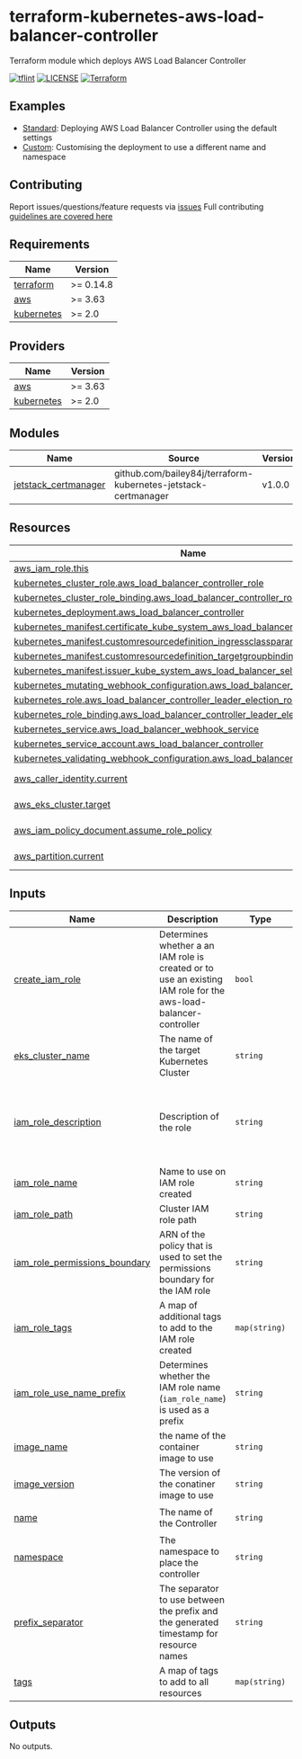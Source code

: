 # terraform-kubernetes-aws-load-balancer-controller

Terraform module which deploys AWS Load Balancer Controller

[![tflint](https://github.com/bailey84j/terraform-kubernetes-aws-load-balancer-controller/actions/workflows/tflint.yml/badge.svg)](https://github.com/bailey84j/terraform-kubernetes-aws-load-balancer-controller/actions/workflows/tflint.yml)
[![LICENSE](https://img.shields.io/github/license/bailey84j/terraform-kubernetes-aws-load-balancer-controller)](https://github.com/bailey84j/terraform-kubernetes-aws-load-balancer-controller/blob/master/LICENSE)
[![Terraform](https://img.shields.io/badge/tf->%3D0.14.8-blue.svg)](https://www.terraform.io/downloads)


## Examples

- [Standard](https://github.com/bailey84j/terraform-kubernetes-aws-load-balancer-controller/tree/master/examples/standard): Deploying AWS Load Balancer Controller using the default settings
- [Custom](https://github.com/bailey84j/terraform-kubernetes-aws-load-balancer-controller/tree/master/examples/custom): Customising the deployment to use a different name and namespace 

## Contributing

Report issues/questions/feature requests via [issues](https://github.com/bailey84j/terraform-kubernetes-aws-load-balancer-controller/issues/new)
Full contributing [guidelines are covered here](https://github.com/bailey84j/terraform-kubernetes-aws-load-balancer-controller/blob/master/.github/CONTRIBUTING.md)

<!-- BEGIN_TF_DOCS -->
## Requirements

| Name | Version |
|------|---------|
| <a name="requirement_terraform"></a> [terraform](#requirement\_terraform) | >= 0.14.8 |
| <a name="requirement_aws"></a> [aws](#requirement\_aws) | >= 3.63 |
| <a name="requirement_kubernetes"></a> [kubernetes](#requirement\_kubernetes) | >= 2.0 |

## Providers

| Name | Version |
|------|---------|
| <a name="provider_aws"></a> [aws](#provider\_aws) | >= 3.63 |
| <a name="provider_kubernetes"></a> [kubernetes](#provider\_kubernetes) | >= 2.0 |

## Modules

| Name | Source | Version |
|------|--------|---------|
| <a name="module_jetstack_certmanager"></a> [jetstack\_certmanager](#module\_jetstack\_certmanager) | github.com/bailey84j/terraform-kubernetes-jetstack-certmanager | v1.0.0 |

## Resources

| Name | Type |
|------|------|
| [aws_iam_role.this](https://registry.terraform.io/providers/hashicorp/aws/latest/docs/resources/iam_role) | resource |
| [kubernetes_cluster_role.aws_load_balancer_controller_role](https://registry.terraform.io/providers/hashicorp/kubernetes/latest/docs/resources/cluster_role) | resource |
| [kubernetes_cluster_role_binding.aws_load_balancer_controller_rolebinding](https://registry.terraform.io/providers/hashicorp/kubernetes/latest/docs/resources/cluster_role_binding) | resource |
| [kubernetes_deployment.aws_load_balancer_controller](https://registry.terraform.io/providers/hashicorp/kubernetes/latest/docs/resources/deployment) | resource |
| [kubernetes_manifest.certificate_kube_system_aws_load_balancer_serving_cert](https://registry.terraform.io/providers/hashicorp/kubernetes/latest/docs/resources/manifest) | resource |
| [kubernetes_manifest.customresourcedefinition_ingressclassparams_elbv2_k8s_aws](https://registry.terraform.io/providers/hashicorp/kubernetes/latest/docs/resources/manifest) | resource |
| [kubernetes_manifest.customresourcedefinition_targetgroupbindings_elbv2_k8s_aws](https://registry.terraform.io/providers/hashicorp/kubernetes/latest/docs/resources/manifest) | resource |
| [kubernetes_manifest.issuer_kube_system_aws_load_balancer_selfsigned_issuer](https://registry.terraform.io/providers/hashicorp/kubernetes/latest/docs/resources/manifest) | resource |
| [kubernetes_mutating_webhook_configuration.aws_load_balancer_webhook](https://registry.terraform.io/providers/hashicorp/kubernetes/latest/docs/resources/mutating_webhook_configuration) | resource |
| [kubernetes_role.aws_load_balancer_controller_leader_election_role](https://registry.terraform.io/providers/hashicorp/kubernetes/latest/docs/resources/role) | resource |
| [kubernetes_role_binding.aws_load_balancer_controller_leader_election_rolebinding](https://registry.terraform.io/providers/hashicorp/kubernetes/latest/docs/resources/role_binding) | resource |
| [kubernetes_service.aws_load_balancer_webhook_service](https://registry.terraform.io/providers/hashicorp/kubernetes/latest/docs/resources/service) | resource |
| [kubernetes_service_account.aws_load_balancer_controller](https://registry.terraform.io/providers/hashicorp/kubernetes/latest/docs/resources/service_account) | resource |
| [kubernetes_validating_webhook_configuration.aws_load_balancer_webhook](https://registry.terraform.io/providers/hashicorp/kubernetes/latest/docs/resources/validating_webhook_configuration) | resource |
| [aws_caller_identity.current](https://registry.terraform.io/providers/hashicorp/aws/latest/docs/data-sources/caller_identity) | data source |
| [aws_eks_cluster.target](https://registry.terraform.io/providers/hashicorp/aws/latest/docs/data-sources/eks_cluster) | data source |
| [aws_iam_policy_document.assume_role_policy](https://registry.terraform.io/providers/hashicorp/aws/latest/docs/data-sources/iam_policy_document) | data source |
| [aws_partition.current](https://registry.terraform.io/providers/hashicorp/aws/latest/docs/data-sources/partition) | data source |

## Inputs

| Name | Description | Type | Default | Required |
|------|-------------|------|---------|:--------:|
| <a name="input_create_iam_role"></a> [create\_iam\_role](#input\_create\_iam\_role) | Determines whether a an IAM role is created or to use an existing IAM role for the aws-load-balancer-controller | `bool` | `true` | no |
| <a name="input_eks_cluster_name"></a> [eks\_cluster\_name](#input\_eks\_cluster\_name) | The name of the target Kubernetes Cluster | `string` | n/a | yes |
| <a name="input_iam_role_description"></a> [iam\_role\_description](#input\_iam\_role\_description) | Description of the role | `string` | `"Permissions required by the Kubernetes aws-load-balancer-controller to do it's job."` | no |
| <a name="input_iam_role_name"></a> [iam\_role\_name](#input\_iam\_role\_name) | Name to use on IAM role created | `string` | `null` | no |
| <a name="input_iam_role_path"></a> [iam\_role\_path](#input\_iam\_role\_path) | Cluster IAM role path | `string` | `"/eks/"` | no |
| <a name="input_iam_role_permissions_boundary"></a> [iam\_role\_permissions\_boundary](#input\_iam\_role\_permissions\_boundary) | ARN of the policy that is used to set the permissions boundary for the IAM role | `string` | `null` | no |
| <a name="input_iam_role_tags"></a> [iam\_role\_tags](#input\_iam\_role\_tags) | A map of additional tags to add to the IAM role created | `map(string)` | `{}` | no |
| <a name="input_iam_role_use_name_prefix"></a> [iam\_role\_use\_name\_prefix](#input\_iam\_role\_use\_name\_prefix) | Determines whether the IAM role name (`iam_role_name`) is used as a prefix | `string` | `true` | no |
| <a name="input_image_name"></a> [image\_name](#input\_image\_name) | the name of the container image to use | `string` | `"aws-alb-ingress-controller"` | no |
| <a name="input_image_version"></a> [image\_version](#input\_image\_version) | The version of the conatiner image to use | `string` | `"v2.3.1"` | no |
| <a name="input_name"></a> [name](#input\_name) | The name of the Controller | `string` | `"aws-load-balancer-controller"` | no |
| <a name="input_namespace"></a> [namespace](#input\_namespace) | The namespace to place the controller | `string` | `"kube-system"` | no |
| <a name="input_prefix_separator"></a> [prefix\_separator](#input\_prefix\_separator) | The separator to use between the prefix and the generated timestamp for resource names | `string` | `"-"` | no |
| <a name="input_tags"></a> [tags](#input\_tags) | A map of tags to add to all resources | `map(string)` | `{}` | no |

## Outputs

No outputs.
<!-- END_TF_DOCS -->
